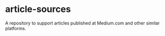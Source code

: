 # article-sources
A repository to support articles published at Medium.com and other similar platforms.
